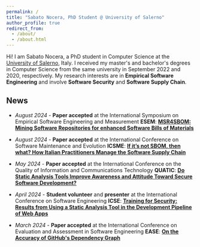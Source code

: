 ```yaml
---
permalink: /
title: "Sabato Nocera, PhD Student @ University of Salerno"
author_profile: true
redirect_from: 
  - /about/
  - /about.html
---
```


Hi! I am Sabato Nocera, a PhD student in Computer Science at the [University of Salerno](https://web.unisa.it/en/university), Italy. I received my master's and bachelor's degrees in Computer Science from the same university in September 2022 and 2020, respectively. My research interests are in **Empirical Software Engineering** and involve **Software Security** and **Software Supply Chain**.

## News

* _August 2024_ - **Paper accepted** at the International Symposium on Empirical Software Engineering and Measurement **ESEM**: [**MSR4SBOM: Mining Software Repositories for enhanced Software Bills of Materials**](https://sabato-nocera.github.io/publication/scanniello_esem_2024)

* _August 2024_ - **Paper accepted** at the International Conference on Software Maintenance and Evolution **ICSME**: [**If it’s not SBOM, then what? How Italian Practitioners Manage the Software Supply Chain**](https://sabato-nocera.github.io/publication/nocera_2024_icsme)

* _May 2024_ - **Paper accepted** at the International Conference on the Quality of Information and Communications Technology **QUATIC**: [**Do Static Analysis Tools Improve Awareness and Attitude Toward Secure Software Development?**](https://sabato-nocera.github.io/publication/nocera_2024_quatic)

* _April 2024_ - **Student volunteer** and **presenter** at the International Conference on Software Engineering **ICSE**: [**Training for Security: Results from Using a Static Analysis Tool in the Development Pipeline of Web Apps**](https://doi.org/10.1145/3639474.3640073)

* _March 2024_ - **Paper accepted** at the International Conference on Evaluation and Assessment in Software Engineering **EASE**: [**On the Accuracy of GitHub's Dependency Graph**](https://doi.org/10.1145/3661167.3661175)
